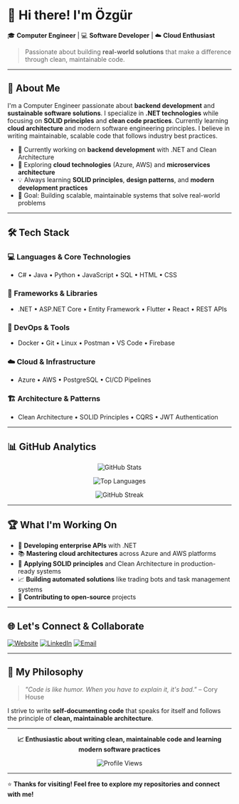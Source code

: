 # 👋 Hi there! I'm Özgür

🎓 **Computer Engineer** | 💻 **Software Developer** | ☁️ **Cloud Enthusiast**

> Passionate about building **real-world solutions** that make a difference through clean, maintainable code.

---

## 🚀 About Me

I'm a Computer Engineer passionate about **backend development** and **sustainable software solutions**. I specialize in **.NET technologies** while focusing on **SOLID principles** and **clean code practices**. Currently learning **cloud architecture** and modern software engineering principles. I believe in writing maintainable, scalable code that follows industry best practices.

- 🔭 Currently working on **backend development** with .NET and Clean Architecture
- 🌱 Exploring **cloud technologies** (Azure, AWS) and **microservices architecture**
- 💡 Always learning **SOLID principles**, **design patterns**, and **modern development practices**
- 🎯 Goal: Building scalable, maintainable systems that solve real-world problems
---

## 🛠️ Tech Stack

### **💻 Languages & Core Technologies**
- C# • Java • Python • JavaScript • SQL • HTML • CSS

### **🧱 Frameworks & Libraries**
- .NET • ASP.NET Core • Entity Framework • Flutter • React • REST APIs

### **🐳 DevOps & Tools**
- Docker • Git • Linux • Postman • VS Code • Firebase

### **☁️ Cloud & Infrastructure**
- Azure • AWS • PostgreSQL • CI/CD Pipelines

### **🏗️ Architecture & Patterns**
- Clean Architecture • SOLID Principles • CQRS • JWT Authentication

---

## 📊 GitHub Analytics

<div align="center">
  
![GitHub Stats](https://github-readme-stats.vercel.app/api?username=freecnsz&show_icons=true&theme=vue-dark&include_all_commits=true&count_private=true&hide_title=true)

![Top Languages](https://github-readme-stats.vercel.app/api/top-langs/?username=freecnsz&layout=compact&theme=vue-dark&langs_count=6)

![GitHub Streak](https://streak-stats.demolab.com/?user=freecnsz&theme=vue-dark)

</div>

---

## 🏆 What I'm Working On

- 🔨 **Developing enterprise APIs** with .NET
- 📚 **Mastering cloud architectures** across Azure and AWS platforms
- 🧪 **Applying SOLID principles** and Clean Architecture in production-ready systems
- 📈 **Building automated solutions** like trading bots and task management systems
- 🎯 **Contributing to open-source** projects

---

## 🌐 Let's Connect & Collaborate

[![Website](https://img.shields.io/badge/Website-freecnsz.com-blue?style=for-the-badge)](https://freecnsz.com)
[![LinkedIn](https://img.shields.io/badge/LinkedIn-Connect-0077B5?style=for-the-badge&logo=linkedin)](https://linkedin.com/in/freecnsz)
[![Email](https://img.shields.io/badge/Email-Contact-D14836?style=for-the-badge&logo=gmail)](mailto:ozgurcansizz@outlook.com)

---

## 💭 My Philosophy

> *"Code is like humor. When you have to explain it, it's bad."* – Cory House

I strive to write **self-documenting code** that speaks for itself and follows the principle of **clean, maintainable architecture**.

---

<div align="center">
  
**📈 Enthusiastic about writing clean, maintainable code and learning modern software practices**

![Profile Views](https://komarev.com/ghpvc/?username=freecnsz&label=Profile%20views&color=0e75b6&style=flat)

</div>

---

⭐ **Thanks for visiting! Feel free to explore my repositories and connect with me!**
